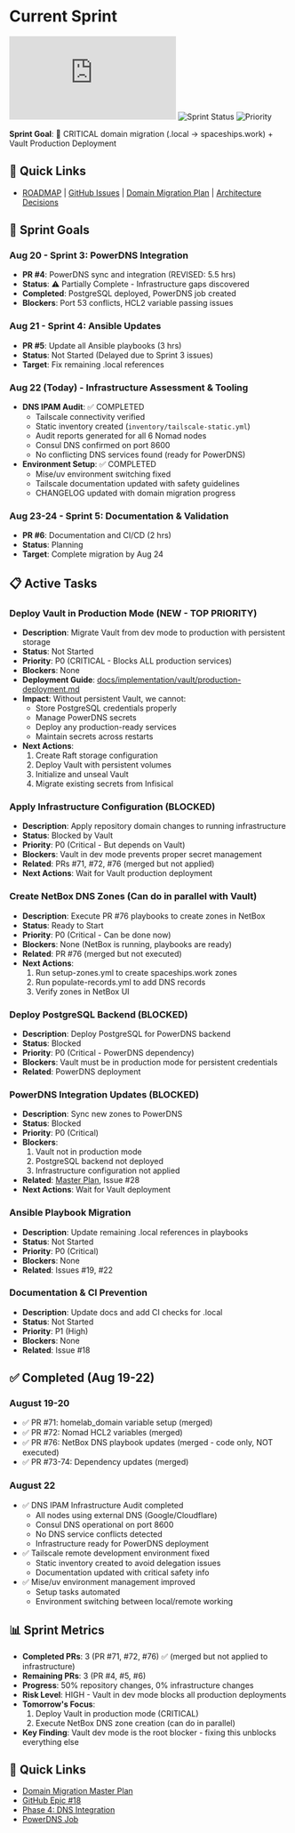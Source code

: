 # Current Sprint

![Last Updated](https://img.shields.io/github/last-commit/basher83/andromeda-orchestration/main/docs/project-management/current-sprint.md)
![Sprint Status](https://img.shields.io/badge/Sprint-2025--01--27%20to%202025--02--03-blue)
![Priority](https://img.shields.io/badge/Priority-Critical-red)

**Sprint Goal**: 🚨 CRITICAL domain migration (.local → spaceships.work) + Vault Production Deployment

## 🔗 Quick Links
- [ROADMAP](../../ROADMAP.md) | [GitHub Issues](https://github.com/basher83/andromeda-orchestration/issues) | [Domain Migration Plan](../implementation/dns-ipam/domain-migration-master-plan.md) | [Architecture Decisions](./decisions/)

## 🎯 Sprint Goals

### Aug 20 - Sprint 3: PowerDNS Integration

- **PR #4**: PowerDNS sync and integration (REVISED: 5.5 hrs)
- **Status**: ⚠️ Partially Complete - Infrastructure gaps discovered
- **Completed**: PostgreSQL deployed, PowerDNS job created
- **Blockers**: Port 53 conflicts, HCL2 variable passing issues

### Aug 21 - Sprint 4: Ansible Updates

- **PR #5**: Update all Ansible playbooks (3 hrs)
- **Status**: Not Started (Delayed due to Sprint 3 issues)
- **Target**: Fix remaining .local references

### Aug 22 (Today) - Infrastructure Assessment & Tooling

- **DNS IPAM Audit**: ✅ COMPLETED
  - Tailscale connectivity verified
  - Static inventory created (`inventory/tailscale-static.yml`)
  - Audit reports generated for all 6 Nomad nodes
  - Consul DNS confirmed on port 8600
  - No conflicting DNS services found (ready for PowerDNS)
- **Environment Setup**: ✅ COMPLETED
  - Mise/uv environment switching fixed
  - Tailscale documentation updated with safety guidelines
  - CHANGELOG updated with domain migration progress

### Aug 23-24 - Sprint 5: Documentation & Validation

- **PR #6**: Documentation and CI/CD (2 hrs)
- **Status**: Planning
- **Target**: Complete migration by Aug 24

## 📋 Active Tasks

### Deploy Vault in Production Mode (NEW - TOP PRIORITY)

- **Description**: Migrate Vault from dev mode to production with persistent storage
- **Status**: Not Started
- **Priority**: P0 (CRITICAL - Blocks ALL production services)
- **Blockers**: None
- **Deployment Guide**: [docs/implementation/vault/production-deployment.md](../implementation/vault/production-deployment.md)
- **Impact**: Without persistent Vault, we cannot:
  - Store PostgreSQL credentials properly
  - Manage PowerDNS secrets
  - Deploy any production-ready services
  - Maintain secrets across restarts
- **Next Actions**:
  1. Create Raft storage configuration
  2. Deploy Vault with persistent volumes
  3. Initialize and unseal Vault
  4. Migrate existing secrets from Infisical

### Apply Infrastructure Configuration (BLOCKED)

- **Description**: Apply repository domain changes to running infrastructure
- **Status**: Blocked by Vault
- **Priority**: P0 (Critical - But depends on Vault)
- **Blockers**: Vault in dev mode prevents proper secret management
- **Related**: PRs #71, #72, #76 (merged but not applied)
- **Next Actions**: Wait for Vault production deployment

### Create NetBox DNS Zones (Can do in parallel with Vault)

- **Description**: Execute PR #76 playbooks to create zones in NetBox
- **Status**: Ready to Start
- **Priority**: P0 (Critical - Can be done now)
- **Blockers**: None (NetBox is running, playbooks are ready)
- **Related**: PR #76 (merged but not executed)
- **Next Actions**:
  1. Run setup-zones.yml to create spaceships.work zones
  2. Run populate-records.yml to add DNS records
  3. Verify zones in NetBox UI

### Deploy PostgreSQL Backend (BLOCKED)

- **Description**: Deploy PostgreSQL for PowerDNS backend
- **Status**: Blocked
- **Priority**: P0 (Critical - PowerDNS dependency)
- **Blockers**: Vault must be in production mode for persistent credentials
- **Related**: PowerDNS deployment

### PowerDNS Integration Updates (BLOCKED)

- **Description**: Sync new zones to PowerDNS
- **Status**: Blocked
- **Priority**: P0 (Critical)
- **Blockers**:
  1. Vault not in production mode
  2. PostgreSQL backend not deployed
  3. Infrastructure configuration not applied
- **Related**: [Master Plan](../implementation/dns-ipam/domain-migration-master-plan.md), Issue #28
- **Next Actions**: Wait for Vault deployment

### Ansible Playbook Migration

- **Description**: Update remaining .local references in playbooks
- **Status**: Not Started
- **Priority**: P0 (Critical)
- **Blockers**: None
- **Related**: Issues #19, #22

### Documentation & CI Prevention

- **Description**: Update docs and add CI checks for .local
- **Status**: Not Started
- **Priority**: P1 (High)
- **Blockers**: None
- **Related**: Issue #18

## ✅ Completed (Aug 19-22)

### August 19-20

- ✅ PR #71: homelab_domain variable setup (merged)
- ✅ PR #72: Nomad HCL2 variables (merged)
- ✅ PR #76: NetBox DNS playbook updates (merged - code only, NOT executed)
- ✅ PR #73-74: Dependency updates (merged)

### August 22

- ✅ DNS IPAM Infrastructure Audit completed
  - All nodes using external DNS (Google/Cloudflare)
  - Consul DNS operational on port 8600
  - No DNS service conflicts detected
  - Infrastructure ready for PowerDNS deployment
- ✅ Tailscale remote development environment fixed
  - Static inventory created to avoid delegation issues
  - Documentation updated with critical safety info
- ✅ Mise/uv environment management improved
  - Setup tasks automated
  - Environment switching between local/remote working

## 📊 Sprint Metrics

- **Completed PRs**: 3 (PR #71, #72, #76) ✅ (merged but not applied to infrastructure)
- **Remaining PRs**: 3 (PR #4, #5, #6)
- **Progress**: 50% repository changes, 0% infrastructure changes
- **Risk Level**: HIGH - Vault in dev mode blocks all production deployments
- **Tomorrow's Focus**:
  1. Deploy Vault in production mode (CRITICAL)
  2. Execute NetBox DNS zone creation (can do in parallel)
- **Key Finding**: Vault dev mode is the root blocker - fixing this unblocks everything else

## 🔗 Quick Links

- [Domain Migration Master Plan](../implementation/dns-ipam/domain-migration-master-plan.md)
- [GitHub Epic #18](https://github.com/basher83/andromeda-orchestration/issues/18)
- [Phase 4: DNS Integration](./phases/phase-4-dns-integration.md)
- [PowerDNS Job](../nomad-jobs/platform-services/powerdns-auth.nomad.hcl)
